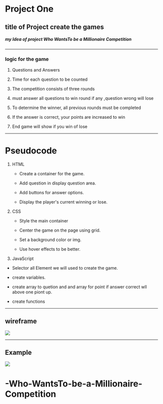 # Project  One

## title  of  Project  create the  games

##### my Idea of project  Who WantsTo be a Millionaire Competition



---

### logic  for  the  game

1. Questions and Answers 

2. Time for each question to be counted

3. The competition consists of three rounds

4. must answer all questions to  win round if any ,question  wrong will  lose

5. To determine the winner, all previous rounds must be completed

6. If the answer is correct, your points are increased to win

7. End  game  will  show  if you  win  of  lose  

---

# Pseudocode

1. HTML
   
   - Create a container for the game.
   
   - Add question in display question area.
   
   - Add buttons for answer options.
   
   - Display the player's current winning or  lose.

2. CSS 
   
   - Style the main container
   
   - Center the game on the page using grid.
   
   - Set a background color or  img.
   
   - Use hover effects to  be  better.

3. JavaScript
- Selector all Element we  will  used  to  create  the game.

- create  variables.  

- create array  to  quetion  and  and array  for point  if  answer  correct  wll  above  one  piont  up.

- create functions

---

## wireframe

![](https://web.whatsapp.com/6f5d04cc-a769-457f-a7b5-1f4d58b9c9c4)

---

## Example

![](https://user-images.githubusercontent.com/103685058/185188624-f3b80adf-9800-4304-a182-c65290233eb5.png)
# -Who-WantsTo-be-a-Millionaire-Competition


